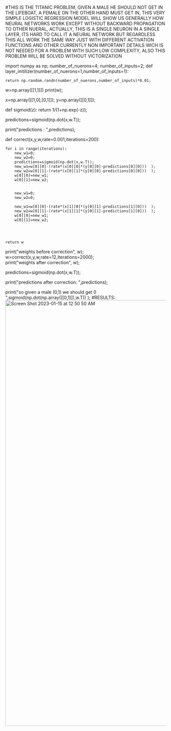 #THIS IS THE TITANIC PROBLEM, GIVEN A MALE HE SHOULD NOT GET IN THE LIFEBOAT, A FEMALE ON THE OTHER HAND MUST GET IN, THIS VERY SIMPLE LOGISTIC REGRESSION MODEL WILL SHOW US GENERALLY HOW NEURAL NETWORKS WORK EXCEPT WITHOUT BACKWARD PROPAGATION TO OTHER NUERAL, ACTUALLY, THIS IS A SINGLE NEURON IN A SINGLE LAYER, ITS HARD TO CALL IT A NEURAL NETWORK BUT REGARDLESS THIS ALL WORK THE SAME WAY JUST WITH DIFFERENT ACTIVATION FUNCTIONS AND OTHER CURRENTLY NON IMPORTANT DETAILS WICH IS NOT NEEDED FOR A PROBLEM WITH SUCH LOW COMPLEXITY, ALSO THIS PROBLEM WILL BE SOLVED WITHOUT VICTORIZATION 


import numpy as np;
number_of_nuerons=4;
number_of_inputs=2;
def layer_initilizer(number_of_nuerons=1,number_of_inputs=1):
    
    return np.random.randn(number_of_nuerons,number_of_inputs)*0.01;
w=np.array([[1,1]])
print(w);

x=np.array([[1,0],[0,1]]);
y=np.array([[0,1]]);

def sigmoid(z):
    return 1/(1+np.exp(-z));

predictions=sigmoid(np.dot(x,w.T));

print("predictions : ",predictions);

def correct(x,y,w,rate=0.001,iterations=200):
    
    for i in range(iterations):
        new_w1=0;
        new_w2=0;
        predictions=sigmoid(np.dot(x,w.T));
        new_w1=w[0][0]-(rate*(x[0][0]*(y[0][0]-predictions[0][0]))  );
        new_w2=w[0][1]-(rate*(x[0][1]*(y[0][0]-predictions[0][0]))  );
        w[0][0]=new_w1;
        w[0][1]=new_w2;
        
        
        new_w1=0;
        new_w2=0;
      
        new_w1=w[0][0]-(rate*(x[1][0]*(y[0][1]-predictions[1][0]))  );
        new_w2=w[0][1]-(rate*(x[1][1]*(y[0][1]-predictions[1][0]))  );
        w[0][0]=new_w1;
        w[0][1]=new_w2;
        
        
        
  
    return w
print("weights before correction", w);    
w=correct(x,y,w,rate=12,iterations=2000);  
print("weights after correction", w);   

predictions=sigmoid(np.dot(x,w.T));

print("predictions after correction: ",predictions);

print("so given a male (0,1) we should get 0 ",sigmoid(np.dot(np.array([[0,1]]),w.T)) );
#RESULTS:<img width="1338" alt="Screen Shot 2023-01-15 at 12 50 50 AM" src="https://user-images.githubusercontent.com/91439032/212531822-918ac201-9d6b-479d-996b-60bfff08cfe2.png">
